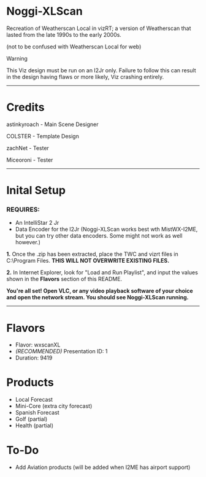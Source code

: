 # Noggi-XLScan
Recreation of Weatherscan Local in vizRT; a version of Weatherscan that lasted from the late 1990s to the early 2000s.

(not to be confused with Weatherscan Local for web)

>[!WARNING]
> This Viz design must be run on an I2Jr only. Failure to follow this can result in the design having flaws or more likely, Viz crashing entirely.
-----------------------------------------------------------------------------------------------------------------
# Credits

astinkyroach - Main Scene Designer

COLSTER - Template Design

zachNet - Tester

Miceoroni - Tester

-----------------------------------------------------------------------------------------------------------------
# Inital Setup

### REQUIRES:

 - An IntelliStar 2 Jr
 - Data Encoder for the I2Jr (Noggi-XLScan works best wth MistWX-I2ME, but you can try other data encoders. Some might not work as well however.)

**1.** Once the .zip has been extracted, place the TWC and vizrt files in C:\Program Files\. **THIS WILL NOT OVERWRITE EXISTING FILES.**

**2.** In Internet Explorer, look for "Load and Run Playlist", and input the values shown in the **Flavors** section of this README.

**You're all set! Open VLC, or any video playback software of your choice and open the network stream. You should see Noggi-XLScan running.**

-----------------------------------------------------------------------------------------------------------------

# Flavors

- Flavor: wxscanXL
- *(RECOMMENDED)* Presentation ID: 1
- Duration: 9419


# Products

- Local Forecast
- Mini-Core (extra city forecast)
- Spanish Forecast
- Golf (partial)
- Health (partial)

# To-Do

- Add Aviation products (will be added when I2ME has airport support)
